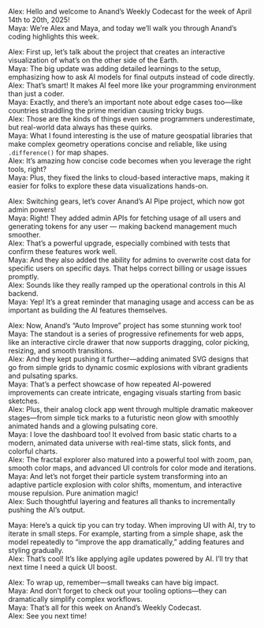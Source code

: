 Alex: Hello and welcome to Anand’s Weekly Codecast for the week of April 14th to 20th, 2025!  
Maya: We’re Alex and Maya, and today we’ll walk you through Anand’s coding highlights this week.

Alex: First up, let’s talk about the project that creates an interactive visualization of what’s on the other side of the Earth.  
Maya: The big update was adding detailed learnings to the setup, emphasizing how to ask AI models for final outputs instead of code directly.  
Alex: That’s smart! It makes AI feel more like your programming environment than just a coder.  
Maya: Exactly, and there’s an important note about edge cases too—like countries straddling the prime meridian causing tricky bugs.  
Alex: Those are the kinds of things even some programmers underestimate, but real-world data always has these quirks.  
Maya: What I found interesting is the use of mature geospatial libraries that make complex geometry operations concise and reliable, like using `.difference()` for map shapes.  
Alex: It’s amazing how concise code becomes when you leverage the right tools, right?  
Maya: Plus, they fixed the links to cloud-based interactive maps, making it easier for folks to explore these data visualizations hands-on.

Alex: Switching gears, let’s cover Anand’s AI Pipe project, which now got admin powers!  
Maya: Right! They added admin APIs for fetching usage of all users and generating tokens for any user — making backend management much smoother.  
Alex: That’s a powerful upgrade, especially combined with tests that confirm these features work well.  
Maya: And they also added the ability for admins to overwrite cost data for specific users on specific days. That helps correct billing or usage issues promptly.  
Alex: Sounds like they really ramped up the operational controls in this AI backend.  
Maya: Yep! It’s a great reminder that managing usage and access can be as important as building the AI features themselves.

Alex: Now, Anand’s “Auto Improve” project has some stunning work too!  
Maya: The standout is a series of progressive refinements for web apps, like an interactive circle drawer that now supports dragging, color picking, resizing, and smooth transitions.  
Alex: And they kept pushing it further—adding animated SVG designs that go from simple grids to dynamic cosmic explosions with vibrant gradients and pulsating sparks.  
Maya: That’s a perfect showcase of how repeated AI-powered improvements can create intricate, engaging visuals starting from basic sketches.  
Alex: Plus, their analog clock app went through multiple dramatic makeover stages—from simple tick marks to a futuristic neon glow with smoothly animated hands and a glowing pulsating core.  
Maya: I love the dashboard too! It evolved from basic static charts to a modern, animated data universe with real-time stats, slick fonts, and colorful charts.  
Alex: The fractal explorer also matured into a powerful tool with zoom, pan, smooth color maps, and advanced UI controls for color mode and iterations.  
Maya: And let’s not forget their particle system transforming into an adaptive particle explosion with color shifts, momentum, and interactive mouse repulsion. Pure animation magic!  
Alex: Such thoughtful layering and features all thanks to incrementally pushing the AI’s output.

Maya: Here’s a quick tip you can try today. When improving UI with AI, try to iterate in small steps. For example, starting from a simple shape, ask the model repeatedly to “improve the app dramatically,” adding features and styling gradually.  
Alex: That’s cool! It’s like applying agile updates powered by AI. I’ll try that next time I need a quick UI boost.

Alex: To wrap up, remember—small tweaks can have big impact.  
Maya: And don’t forget to check out your tooling options—they can dramatically simplify complex workflows.  
Maya: That’s all for this week on Anand’s Weekly Codecast.  
Alex: See you next time!
